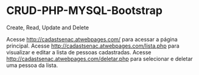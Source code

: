 # CRUD-PHP-MYSQL-Bootstrap
Create, Read, Update and Delete

Acesse http://cadastsenac.atwebpages.com/ para acessar a página principal.
Acesse http://cadastsenac.atwebpages.com/lista.php para visualizar e editar a lista de pessoas cadastradas.
Acesse http://cadastsenac.atwebpages.com/deletar.php para selecionar e deletar uma pessoa da lista.
